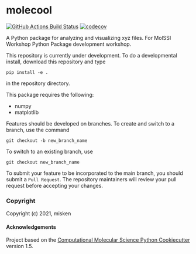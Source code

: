 molecool
==============================
[//]: # (Badges)
[![GitHub Actions Build Status](https://github.com/REPLACE_WITH_OWNER_ACCOUNT/molecool/workflows/CI/badge.svg)](https://github.com/REPLACE_WITH_OWNER_ACCOUNT/molecool/actions?query=workflow%3ACI)
[![codecov](https://codecov.io/gh/REPLACE_WITH_OWNER_ACCOUNT/molecool/branch/master/graph/badge.svg)](https://codecov.io/gh/REPLACE_WITH_OWNER_ACCOUNT/molecool/branch/master)


A Python package for analyzing and visualizing xyz files. For MolSSI Workshop Python Package development workshop.

This repository is currently under development. To do a developmental install, download this repository and type

`pip install -e .`

in the repository directory.

This package requires the following:
  - numpy
  - matplotlib
  
Features should be developed on branches. To create and switch to a branch, use the command

`git checkout -b new_branch_name`

To switch to an existing branch, use

`git checkout new_branch_name`

To submit your feature to be incorporated to the main branch, you should submit a `Pull Request`. The repository maintainers will review your pull request before accepting your changes.


### Copyright

Copyright (c) 2021, misken


#### Acknowledgements
 
Project based on the 
[Computational Molecular Science Python Cookiecutter](https://github.com/molssi/cookiecutter-cms) version 1.5.
